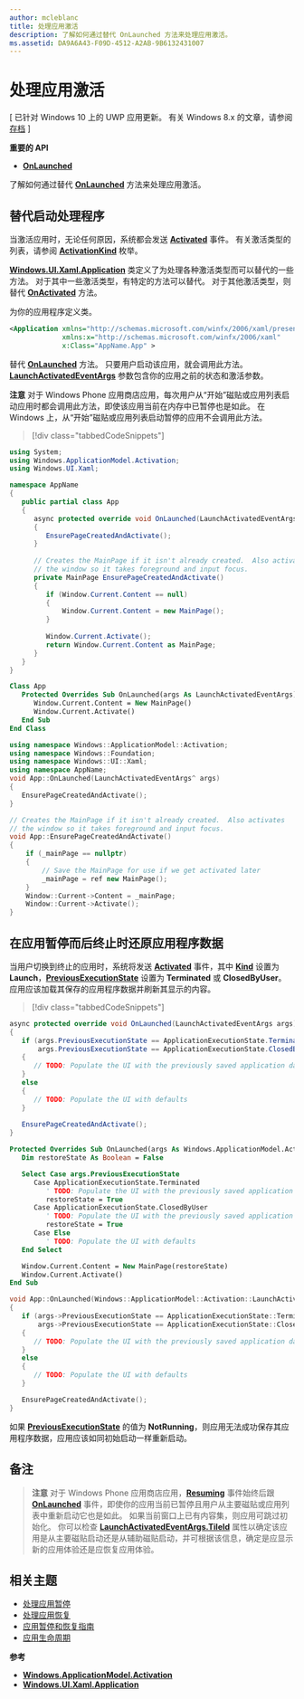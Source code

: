 ```yaml
---
author: mcleblanc
title: 处理应用激活
description: 了解如何通过替代 OnLaunched 方法来处理应用激活。
ms.assetid: DA9A6A43-F09D-4512-A2AB-9B6132431007
---
```


# 处理应用激活


\[ 已针对 Windows 10 上的 UWP 应用更新。 有关 Windows 8.x 的文章，请参阅[存档](http://go.microsoft.com/fwlink/p/?linkid=619132) \]


**重要的 API**

-   [**OnLaunched**](https://msdn.microsoft.com/library/windows/apps/br242335)

了解如何通过替代 [**OnLaunched**](https://msdn.microsoft.com/library/windows/apps/br242335) 方法来处理应用激活。

## 替代启动处理程序

当激活应用时，无论任何原因，系统都会发送 [**Activated**](https://msdn.microsoft.com/library/windows/apps/br225018) 事件。 有关激活类型的列表，请参阅 [**ActivationKind**](https://msdn.microsoft.com/library/windows/apps/br224693) 枚举。

[
            **Windows.UI.Xaml.Application**](https://msdn.microsoft.com/library/windows/apps/br242324) 类定义了为处理各种激活类型而可以替代的一些方法。 对于其中一些激活类型，有特定的方法可以替代。 对于其他激活类型，则替代 [**OnActivated**](https://msdn.microsoft.com/library/windows/apps/br242330) 方法。

为你的应用程序定义类。

```xml
<Application xmlns="http://schemas.microsoft.com/winfx/2006/xaml/presentation"
             xmlns:x="http://schemas.microsoft.com/winfx/2006/xaml" 
             x:Class="AppName.App" >
```

替代 [**OnLaunched**](https://msdn.microsoft.com/library/windows/apps/br242335) 方法。 只要用户启动该应用，就会调用此方法。 [
            **LaunchActivatedEventArgs**](https://msdn.microsoft.com/library/windows/apps/br224731) 参数包含你的应用之前的状态和激活参数。

**注意** 对于 Windows Phone 应用商店应用，每次用户从“开始”磁贴或应用列表启动应用时都会调用此方法，即使该应用当前在内存中已暂停也是如此。 在 Windows 上，从“开始”磁贴或应用列表启动暂停的应用不会调用此方法。

> [!div class="tabbedCodeSnippets"]
```cs
using System;
using Windows.ApplicationModel.Activation;
using Windows.UI.Xaml;

namespace AppName
{
   public partial class App
   {
      async protected override void OnLaunched(LaunchActivatedEventArgs args)
      {
         EnsurePageCreatedAndActivate();
      }
      
      // Creates the MainPage if it isn't already created.  Also activates
      // the window so it takes foreground and input focus.
      private MainPage EnsurePageCreatedAndActivate()
      {
         if (Window.Current.Content == null)
         {
             Window.Current.Content = new MainPage();
         }
         
         Window.Current.Activate();
         return Window.Current.Content as MainPage;
      }
   }
}
```
```vb
Class App
   Protected Overrides Sub OnLaunched(args As LaunchActivatedEventArgs)
      Window.Current.Content = New MainPage()
      Window.Current.Activate()
   End Sub
End Class
```
```cpp
using namespace Windows::ApplicationModel::Activation;
using namespace Windows::Foundation;
using namespace Windows::UI::Xaml;
using namespace AppName;
void App::OnLaunched(LaunchActivatedEventArgs^ args)
{
   EnsurePageCreatedAndActivate();
}

// Creates the MainPage if it isn't already created.  Also activates
// the window so it takes foreground and input focus.
void App::EnsurePageCreatedAndActivate()
{
    if (_mainPage == nullptr)
    {
        // Save the MainPage for use if we get activated later
        _mainPage = ref new MainPage();
    }
    Window::Current->Content = _mainPage;
    Window::Current->Activate();
}
```

## 在应用暂停而后终止时还原应用程序数据


当用户切换到终止的应用时，系统将发送 [**Activated**](https://msdn.microsoft.com/library/windows/apps/br225018) 事件，其中 [**Kind**](https://msdn.microsoft.com/library/windows/apps/br224728) 设置为 **Launch**，[**PreviousExecutionState**](https://msdn.microsoft.com/library/windows/apps/br224729) 设置为 **Terminated** 或 **ClosedByUser**。 应用应该加载其保存的应用程序数据并刷新其显示的内容。

> [!div class="tabbedCodeSnippets"]
```cs
async protected override void OnLaunched(LaunchActivatedEventArgs args)
{
   if (args.PreviousExecutionState == ApplicationExecutionState.Terminated ||
       args.PreviousExecutionState == ApplicationExecutionState.ClosedByUser)
   {
      // TODO: Populate the UI with the previously saved application data
   }
   else
   {
      // TODO: Populate the UI with defaults
   }
   
   EnsurePageCreatedAndActivate();
}
```
```vb
Protected Overrides Sub OnLaunched(args As Windows.ApplicationModel.Activation.LaunchActivatedEventArgs)
   Dim restoreState As Boolean = False

   Select Case args.PreviousExecutionState
      Case ApplicationExecutionState.Terminated
         ' TODO: Populate the UI with the previously saved application data
         restoreState = True
      Case ApplicationExecutionState.ClosedByUser
         ' TODO: Populate the UI with the previously saved application data
         restoreState = True
      Case Else
         ' TODO: Populate the UI with defaults
   End Select

   Window.Current.Content = New MainPage(restoreState)
   Window.Current.Activate()
End Sub
```
```cpp
void App::OnLaunched(Windows::ApplicationModel::Activation::LaunchActivatedEventArgs^ args)
{
   if (args->PreviousExecutionState == ApplicationExecutionState::Terminated ||
       args->PreviousExecutionState == ApplicationExecutionState::ClosedByUser)
   {
      // TODO: Populate the UI with the previously saved application data
   }
   else
   {
      // TODO: Populate the UI with defaults
   }

   EnsurePageCreatedAndActivate();
}
```

如果 [**PreviousExecutionState**](https://msdn.microsoft.com/library/windows/apps/br224729) 的值为 **NotRunning**，则应用无法成功保存其应用程序数据，应用应该如同初始启动一样重新启动。

## 备注

> **注意** 对于 Windows Phone 应用商店应用，[**Resuming**](https://msdn.microsoft.com/library/windows/apps/br242339) 事件始终后跟 [**OnLaunched**](https://msdn.microsoft.com/library/windows/apps/br242335) 事件，即使你的应用当前已暂停且用户从主要磁贴或应用列表中重新启动它也是如此。 如果当前窗口上已有内容集，则应用可跳过初始化。 你可以检查 [**LaunchActivatedEventArgs.TileId**](https://msdn.microsoft.com/library/windows/apps/br224736) 属性以确定该应用是从主要磁贴启动还是从辅助磁贴启动，并可根据该信息，确定是应显示新的应用体验还是应恢复应用体验。

## 相关主题

* [处理应用暂停](suspend-an-app.md)
* [处理应用恢复](resume-an-app.md)
* [应用暂停和恢复指南](https://msdn.microsoft.com/library/windows/apps/hh465088)
* [应用生命周期](app-lifecycle.md)

**参考**

* [**Windows.ApplicationModel.Activation**](https://msdn.microsoft.com/library/windows/apps/br224766)
* [**Windows.UI.Xaml.Application**](https://msdn.microsoft.com/library/windows/apps/br242324)

 

 





<!--HONumber=May16_HO2-->


